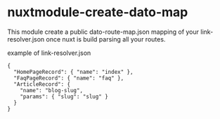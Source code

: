 # nuxtmodule-create-dato-map

This module create a public dato-route-map.json mapping of your link-resolver.json  once nuxt is build parsing all your routes.

example of link-resolver.json

```
{
  "HomePageRecord": { "name": "index" },
  "FaqPageRecord": { "name": "faq" },
  "ArticleRecord": {
    "name": "blog-slug",
    "params": { "slug": "slug" }
  }
}
```